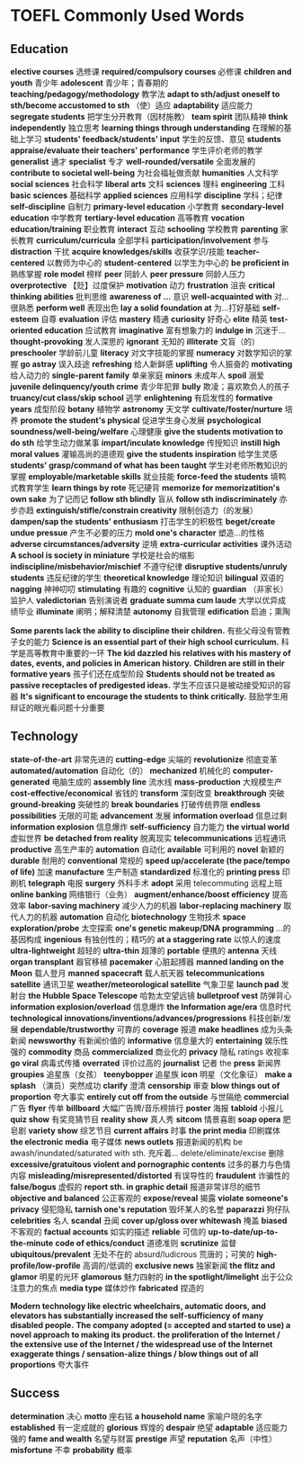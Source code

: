 # TOEFL Commonly Used Words

## Education

**elective courses** 选修课	**required/compulsory courses** 必修课	**children and youth** 青少年	**adolescent** 青少年；青春期的	**teaching/pedagogy/methodology** 教学法	**adapt to sth/adjust oneself to sth/become accustomed to sth** （使）适应	**adaptability** 适应能力	**segregate students** 把学生分开教育（因材施教）	**team spirit** 团队精神	**think independently** 独立思考	**learning things through understanding** 在理解的基础上学习	**students' feedback/students' input** 学生的反馈、意见	**students appraise/evaluate their teachers' performance** 学生评价老师的教学	**generalist** 通才	**specialist** 专才	**well-rounded/versatile** 全面发展的	**contribute to societal well-being** 为社会福祉做贡献	**humanities** 人文科学	**social sciences** 社会科学	**liberal arts** 文科	**sciences** 理科	**engineering** 工科	**basic sciences** 基础科学	**applied sciences** 应用科学	**discipline** 学科；纪律	**self-discipline** 自制力	**primary-level education** 小学教育	**secondary-level education** 中学教育	**tertiary-level education** 高等教育	**vocation education/training** 职业教育	**interact** 互动	**schooling** 学校教育	**parenting** 家长教育	**curriculum/curricula** 全部学科	**participation/involvement** 参与	**distraction** 干扰	**acquire knowledges/skills** 收获学识/技能	**teacher-centered** 以教师为中心的	**student-centered** 以学生为中心的	**be proficient in** 熟练掌握	**role model** 榜样	**peer** 同龄人	**peer pressure** 同龄人压力	**overprotective** 【贬】过度保护	**motivation** 动力	**frustration** 沮丧	**critical thinking abilities** 批判思维	**awareness of ...** 意识	**well-acquainted with** 对...很熟悉	**perform well** 表现出色	**lay a solid foundation at** 为...打好基础	**self-esteem** 自尊	**evaluation** 评估	**mastery** 精通	**curiosity** 好奇心	**elite** 精英	**test-oriented education** 应试教育	**imaginative** 富有想象力的	**indulge in** 沉迷于...	**thought-provoking** 发人深思的	**ignorant** 无知的	**illiterate** 文盲（的）	**preschooler** 学龄前儿童	**literacy** 对文字技能的掌握	**numeracy** 对数学知识的掌握	**go astray** 误入歧途	**refreshing** 给人新鲜感	**uplifting** 令人振奋的	**motivating** 给人动力的	**single-parent family** 单亲家庭	**minors** 未成年人	**spoil** 溺爱	**juvenile delinquency/youth crime** 青少年犯罪	**bully** 欺凌；喜欢欺负人的孩子	**truancy/cut class/skip school** 逃学	**enlightening** 有启发性的	**formative years** 成型阶段	**botany** 植物学	**astronomy** 天文学	**cultivate/foster/nurture** 培养	**promote the student's physical** 促进学生身心发展	**psychological soundness/well-being/welfare** 心理健康	**give the students motivation to do sth** 给学生动力做某事	**impart/inculate knowledge** 传授知识	**instill high moral values** 灌输高尚的道德观	**give the students inspiration** 给学生灵感	**students' grasp/command of what has been taught** 学生对老师所教知识的掌握	**employable/marketable skills** 就业技能	**force-feed the students** 填鸭式教育学生	**learn things by rote** 死记硬背	**memorize for memorizatition's own sake** 为了记而记	**follow sth blindly** 盲从	**follow sth indiscriminately** 亦步亦趋	**extinguish/stifle/constrain creativity** 限制创造力（的发展）	**dampen/sap the students' enthusiasm** 打击学生的积极性	**beget/create undue pressue** 产生不必要的压力	**mold one's character** 塑造...的性格	**adverse circumstances/adversity** 逆境	**extra-curricular activities** 课外活动	**A school is society in miniature** 学校是社会的缩影   **indiscipline/misbehavior/mischief** 不遵守纪律	**disruptive students/unruly students** 违反纪律的学生	**theoretical knowledge** 理论知识	**bilingual** 双语的	**nagging** 神神叨叨	**stimulating** 有趣的	**cognitive** 认知的	**guardian** （非家长）监护人	**valedictorian** 告别演说者	**graduate summa cum laude** 大学以优异成绩毕业	**illuminate** 阐明；解释清楚	**autonomy** 自我管理	**edification** 启迪；熏陶

**Some parents lack the ability to discipline their children.** 有些父母没有管教子女的能力
**Science is an essential part of their high school curriculum.**  科学是高等教育中重要的一环
**The kid dazzled his relatives with his mastery of dates, events, and policies in American history.**
**Children are still in their formative years** 孩子们还在成型阶段
**Students should not be treated as passive receptacles of predigested ideas.**	学生不应该只是被动接受知识的容器
**It's significant to encourage the students to think critically.** 鼓励学生用辩证的眼光看问题十分重要

## Technology

**state-of-the-art** 非常先进的   **cutting-edge** 尖端的   **revolutionize** 彻底变革   **automated/automation** 自动化（的）   **mechanized** 机械化的   **computer-generated** 电脑生成的   **assembly line** 流水线   **mass-production** 大规模生产   **cost-effective/economical** 省钱的   **transform** 深刻改变   **breakthrough** 突破   **ground-breaking** 突破性的   **break boundaries** 打破传统界限   **endless possibilities** 无限的可能   **advancement** 发展   **information overload** 信息过剩   **information explosion** 信息爆炸   **self-sufficiency** 自力能力   **the virtual world** 虚拟世界   **be detached from reality** 脱离现实   **telecommunications** 远程通讯   **productive** 高生产率的   **automation** 自动化   **available** 可利用的   **novel** 新颖的   **durable** 耐用的   **conventional** 常规的   **speed up/accelerate (the pace/tempo of life)** 加速   **manufacture** 生产制造   **standardized** 标准化的   **printing press** 印刷机   **telegraph** 电报   **surgery** 外科手术   **adopt** 采用   telecommuting 远程上班   **online banking** 网络银行（业务）   **augment/enhance/boost efficiency** 提高效率   **labor-saving machinery** 减少人力的机器   **labor-replacing machinery** 取代人力的机器   **automation** 自动化   **biotechnology** 生物技术   **space exploration/probe** 太空探索   **one's genetic makeup/DNA programming** ...的基因构成   **ingenious** 有独创性的；精巧的   **at a staggering rate** 以惊人的速度   **ultra-lightweight** 超轻的   **ultra-thin** 超薄的   **portable** 便携的    **antenna** 天线   **organ transplant** 器官移植   **pacemaker** 心脏起搏器   **manned landing on the Moon** 载人登月   **manned spacecraft** 载人航天器   **telecommunications satellite** 通讯卫星   **weather/meteorological satellite** 气象卫星   **launch pad** 发射台   **the Hubble Space Telescope** 哈勃太空望远镜   **bulletproof vest** 防弹背心   **information explosion/overload** 信息爆炸   **the Information age/era** 信息时代   **technological innovations/inventions/advances/progressions** 科技创新/发展   **dependable/trustworthy** 可靠的   **coverage** 报道   **make headlines** 成为头条新闻   **newsworthy** 有新闻价值的   **informative** 信息量大的   **entertaining** 娱乐性强的   **commodity** 商品   **commercialized** 商业化的   **privacy** 隐私 ratings 收视率   **go viral** 病毒式传播   **overrated** 评价过高的   **journalist** 记者   the **press** 新闻界   **groupies** 追星族（女孩）   **teenybopper** 追星族   **icon** 明星（文化象征）   **make a splash** （演员）突然成功   **clarify** 澄清   **censorship** 审查   **blow things out of proportion** 夸大事实   **entirely cut off from the outside** 与世隔绝   **commercial** 广告   **flyer** 传单   **billboard** 大幅广告牌/音乐榜排行   **poster** 海报   **tabloid** 小报儿   **quiz show** 有奖竞猜节目   **reality show** 真人秀   **sitcom** 情景喜剧   **soap opera** 肥皂剧   **variety show** 综艺节目   **current affairs** 时事   **the print media** 印刷媒体   **the electronic media** 电子媒体   **news outlets** 报道新闻的机构   be awash/inundated/saturated with sth. 充斥着...   delete/eliminate/excise 删除   **excessive/gratuitous violent and pornographic contents** 过多的暴力与色情内容   **misleading/misrepresented/distorted** 有误导性的   **fraudulent** 诈骗性的   **false/bogus** 虚假的   **report sth. in graphic detail** 报道非常详尽的细节   **objective and balanced** 公正客观的   **expose/reveal** 揭露   **violate someone's privacy** 侵犯隐私   **tarnish one's reputation** 毁坏某人的名誉   **paparazzi** 狗仔队   **celebrities** 名人   **scandal** 丑闻   **cover up/gloss over whitewash** 掩盖   **biased** 不客观的 **factual accounts** 如实的描述   **reliable** 可信的   **up-to-date/up-to-the-minute**   **code of ethics/conduct** 道德准则   **scrutinize** 监督   **ubiquitous/prevalent** 无处不在的   absurd/ludicrous 荒唐的；可笑的   **high-profile/low-profile** 高调的/低调的   **exclusive news** 独家新闻   **the flitz and glamor** 明星的光环   **glamorous** 魅力四射的   **in the spotlight/limelight** 出于公众注意力的焦点   **media type** 媒体炒作   **fabricated** 捏造的

**Modern technology like electric wheelchairs, automatic doors, and elevators has substantially increased the self-sufficiency of many disabled people.**
**The company adopted (= accepted and started to use) a novel approach to making its product.**
**the proliferation of the Internet / the extensive use of the Internet / the widespread use of the Internet**
**exaggerate things / sensation-alize things / blow things out of all proportions** 夸大事件

## Success

**determination** 决心   **motto** 座右铭   **a household name** 家喻户晓的名字   **established** 有一定成就的   **glorious** 辉煌的   **despair** 绝望   **adaptable** 适应能力强的   **fame and wealth** 名望与财富   **prestige** 声望   **reputation** 名声（中性）   **misfortune** 不幸   **probability** 概率   